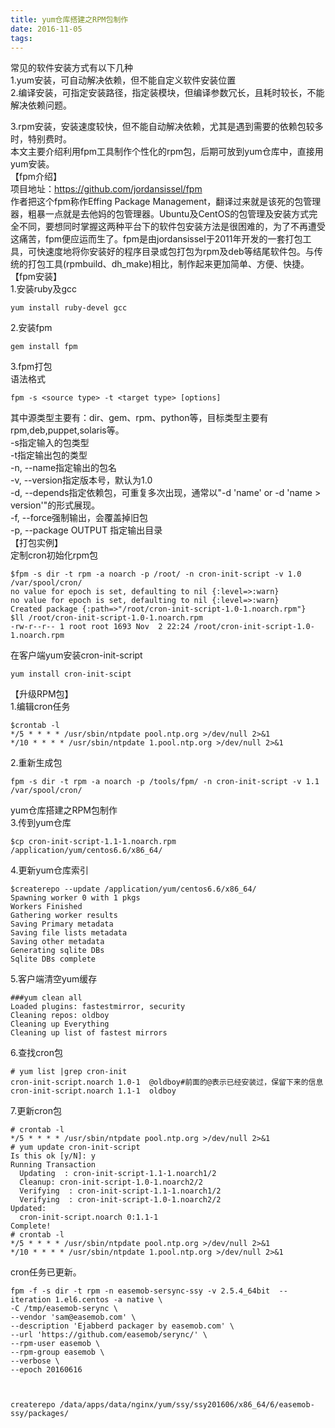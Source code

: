 ```yaml
---
title: yum仓库搭建之RPM包制作
date: 2016-11-05
tags:
---
```

 常见的软件安装方式有以下几种  
1.yum安装，可自动解决依赖，但不能自定义软件安装位置  
2.编译安装，可指定安装路径，指定装模块，但编译参数冗长，且耗时较长，不能解决依赖问题。  
<!--more-->
3.rpm安装，安装速度较快，但不能自动解决依赖，尤其是遇到需要的依赖包较多时，特别费时。  
本文主要介绍利用fpm工具制作个性化的rpm包，后期可放到yum仓库中，直接用yum安装。  
【fpm介绍】  
项目地址：https://github.com/jordansissel/fpm  
作者把这个fpm称作Effing Package Management，翻译过来就是该死的包管理器，粗暴一点就是去他妈的包管理器。Ubuntu及CentOS的包管理及安装方式完全不同，要想同时掌握这两种平台下的软件包安装方法是很困难的，为了不再遭受这痛苦，fpm便应运而生了。fpm是由jordansissel于2011年开发的一套打包工具，可快速度地将你安装好的程序目录或包打包为rpm及deb等结尾软件包。与传统的打包工具(rpmbuild、dh_make)相比，制作起来更加简单、方便、快捷。  
【fpm安装】  
1.安装ruby及gcc    

    yum install ruby-devel gcc  
2.安装fpm    

    gem install fpm  
3.fpm打包   
语法格式  

    fpm -s <source type> -t <target type> [options]  
其中源类型主要有：dir、gem、rpm、python等，目标类型主要有rpm,deb,puppet,solaris等。  
-s指定输入的包类型  
-t指定输出包的类型  
-n, --name指定输出的包名  
-v, --version指定版本号，默认为1.0  
-d, --depends指定依赖包，可重复多次出现，通常以"-d 'name' or -d 'name > version'"的形式展现。  
-f, --force强制输出，会覆盖掉旧包  
-p, --package OUTPUT 指定输出目录  
【打包实例】  
定制cron初始化rpm包    

    $fpm -s dir -t rpm -a noarch -p /root/ -n cron-init-script -v 1.0 /var/spool/cron/  
    no value for epoch is set, defaulting to nil {:level=>:warn}  
    no value for epoch is set, defaulting to nil {:level=>:warn}  
    Created package {:path=>"/root/cron-init-script-1.0-1.noarch.rpm"}  
    $ll /root/cron-init-script-1.0-1.noarch.rpm   
    -rw-r--r-- 1 root root 1693 Nov  2 22:24 /root/cron-init-script-1.0-1.noarch.rpm  
在客户端yum安装cron-init-script  

    yum install cron-init-scipt

【升级RPM包】  
1.编辑cron任务  

    $crontab -l  
    */5 * * * * /usr/sbin/ntpdate pool.ntp.org >/dev/null 2>&1  
    */10 * * * * /usr/sbin/ntpdate 1.pool.ntp.org >/dev/null 2>&1  

2.重新生成包
    
    fpm -s dir -t rpm -a noarch -p /tools/fpm/ -n cron-init-script -v 1.1 /var/spool/cron/

  

yum仓库搭建之RPM包制作  
3.传到yum仓库  

    $cp cron-init-script-1.1-1.noarch.rpm /application/yum/centos6.6/x86_64/ 

4.更新yum仓库索引  

    $createrepo --update /application/yum/centos6.6/x86_64/
    Spawning worker 0 with 1 pkgs  
    Workers Finished  
    Gathering worker results  
    Saving Primary metadata  
    Saving file lists metadata  
    Saving other metadata  
    Generating sqlite DBs  
    Sqlite DBs complete  
5.客户端清空yum缓存    

    ###yum clean all  
    Loaded plugins: fastestmirror, security  
    Cleaning repos: oldboy  
    Cleaning up Everything   
    Cleaning up list of fastest mirrors  
6.查找cron包  

    # yum list |grep cron-init  
    cron-init-script.noarch 1.0-1  @oldboy#前面的@表示已经安装过，保留下来的信息   
    cron-init-script.noarch 1.1-1  oldboy   
7.更新cron包  
    
    # crontab -l  
    */5 * * * * /usr/sbin/ntpdate pool.ntp.org >/dev/null 2>&1  
    # yum update cron-init-script  
    Is this ok [y/N]: y  
    Running Transaction  
      Updating  : cron-init-script-1.1-1.noarch1/2   
      Cleanup: cron-init-script-1.0-1.noarch2/2   
      Verifying  : cron-init-script-1.1-1.noarch1/2   
      Verifying  : cron-init-script-1.0-1.noarch2/2  
    Updated:  
      cron-init-script.noarch 0:1.1-1 
    Complete!  
    # crontab -l  
    */5 * * * * /usr/sbin/ntpdate pool.ntp.org >/dev/null 2>&1  
    */10 * * * * /usr/sbin/ntpdate 1.pool.ntp.org >/dev/null 2>&1  
cron任务已更新。  
    
    
    fpm -f -s dir -t rpm -n easemob-sersync-ssy -v 2.5.4_64bit  --iteration 1.el6.centos -a native \  
    -C /tmp/easemob-serync \  
    --vendor 'sam@easemob.com' \  
    --description 'Ejabberd packager by easemob.com' \  
    --url 'https://github.com/easemob/serync/' \  
    --rpm-user easemob \  
    --rpm-group easemob \  
    --verbose \  
    --epoch 20160616  
    
    
    
    createrepo /data/apps/data/nginx/yum/ssy/ssy201606/x86_64/6/easemob-ssy/packages/
    